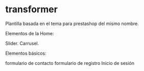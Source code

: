 # transformer
Plantilla basada en el tema para prestashop del mismo nombre.

Elementos de la Home:

Slider.
Carrusel.

Elementos básicos:

formulario de contacto
formulario de registro
Inicio de sesión
